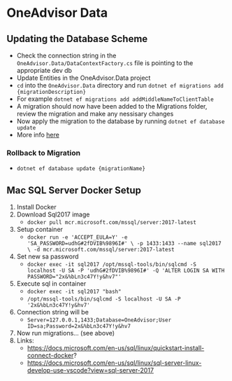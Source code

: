 # OneAdvisor Data

## Updating the Database Scheme

- Check the connection string in the `OneAdvisor.Data/DataContextFactory.cs` file is pointing to the appropriate dev db
- Update Entities in the OneAdvisor.Data project
- `cd` into the `OneAdvisor.Data` directory and run `dotnet ef migrations add {migrationDescription}`
- For example `dotnet ef migrations add addMiddleNameToClientTable`
- A migration should now have been added to the Migrations folder, review the migration and make any nessisary changes
- Now apply the migration to the database by running `dotnet ef database update`
- More info [here](https://docs.microsoft.com/en-us/ef/core/managing-schemas/migrations/)

### Rollback to Migration

- `dotnet ef database update {migrationName}`

## Mac SQL Server Docker Setup

1. Install Docker
1. Download Sql2017 image
   - `docker pull mcr.microsoft.com/mssql/server:2017-latest`
1. Setup container
   - `docker run -e 'ACCEPT_EULA=Y' -e 'SA_PASSWORD=udhG#2fDVIB%9896I#' \ -p 1433:1433 --name sql2017 \ -d mcr.microsoft.com/mssql/server:2017-latest`
1. Set new sa password
   - `docker exec -it sql2017 /opt/mssql-tools/bin/sqlcmd -S localhost -U SA -P 'udhG#2fDVIB%9896I#' -Q 'ALTER LOGIN SA WITH PASSWORD="2x&%bLn3c47Y!y&hv7"'`
1. Execute sql in container
   - `docker exec -it sql2017 "bash"`
   - `/opt/mssql-tools/bin/sqlcmd -S localhost -U SA -P '2x&%bLn3c47Y!y&hv7'`
1. Connection string will be
   - `Server=127.0.0.1,1433;Database=OneAdvisor;User ID=sa;Password=2x&%bLn3c47Y!y&hv7`
1. Now run migrations... (see above)
1. Links:
   - https://docs.microsoft.com/en-us/sql/linux/quickstart-install-connect-docker?
   - https://docs.microsoft.com/en-us/sql/linux/sql-server-linux-develop-use-vscode?view=sql-server-2017
